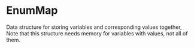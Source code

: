 # EnumMap

Data structure for storing variables and corresponding values together,
Note that this structure needs memory for
variables with values, not all of them.
